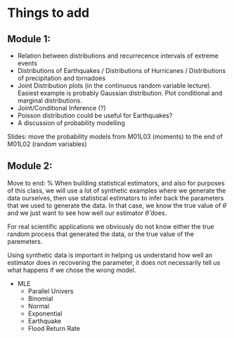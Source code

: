 # Things to add

## Module 1: 
- Relation between distributions and recurrecence intervals of extreme events
- Distributions of Earthquakes / Distributions of Hurricanes / Distributions of precipitation and tornadoes
- Joint Distribution plots (in the continuous random variable lecture). Easiest example is probably Gaussian distribution. Plot conditional and marginal distributions.
- Joint/Conditional Inference (?)
- Poisson distribution could be useful for Earthquakes?
- A discussion of probability modelling

Slides: move the probability models from M01L03 (moments) to the end of M01L02 (random variables)

## Module 2: 

Move to end: 
% When building statistical estimators, and also for purposes of this class, we will use a lot of synthetic examples where we generate the data ourselves, then use statistical estimators to infer back the parameters that we used to generate the data. In that case, we know the true value of $\theta$ and we just want to see how well our estimator $\hat\theta$ does. 

For real scientific applications we obviously do not know either the true random process that generated the data, or the true value of the paremeters. 

Using synthetic data is important in helping us understand how well an estimator does in recovering the parameter, it does not necessarily tell us what happens if we chose the wrong model. 



- MLE
	- Parallel Univers
	- Binomial
	- Normal
	- Exponential
	- Earthquake
	- Flood Return Rate